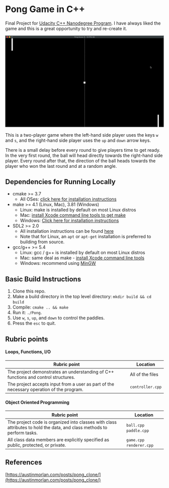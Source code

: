 # Pong Game in C++

Final Project for [Udacity C++ Nanodegree Program](https://www.udacity.com/course/c-plus-plus-nanodegree--nd213). I have always liked the game and this is a great opportunity to try and re-create it.

<img src="Pong.gif"/>

This is a two-player game where the left-hand side player uses the keys `w` and `s`, and the right-hand side player uses the `up` and `down` arrow keys.

There is a small delay before every round to give players time to get ready. In the very first round, the ball will head directly towards the right-hand side player. Every round after that, the direction of the ball heads towards the player who won the last round and at a random angle. 

## Dependencies for Running Locally
* cmake >= 3.7
  * All OSes: [click here for installation instructions](https://cmake.org/install/)
* make >= 4.1 (Linux, Mac), 3.81 (Windows)
  * Linux: make is installed by default on most Linux distros
  * Mac: [install Xcode command line tools to get make](https://developer.apple.com/xcode/features/)
  * Windows: [Click here for installation instructions](http://gnuwin32.sourceforge.net/packages/make.htm)
* SDL2 >= 2.0
  * All installation instructions can be found [here](https://wiki.libsdl.org/Installation)
  * Note that for Linux, an `apt` or `apt-get` installation is preferred to building from source.
* gcc/g++ >= 5.4
  * Linux: gcc / g++ is installed by default on most Linux distros
  * Mac: same deal as make - [install Xcode command line tools](https://developer.apple.com/xcode/features/)
  * Windows: recommend using [MinGW](http://www.mingw.org/)

## Basic Build Instructions

1. Clone this repo.
2. Make a build directory in the top level directory: `mkdir build && cd build`
3. Compile: `cmake .. && make`
4. Run it: `./Pong`.
5. Use `w`, `s`, `up`, and `down` to control the paddles.
6. Press the `esc` to quit.

## Rubric points

#### Loops, Functions, I/O
| Rubric point  | Location |
| ------------- | ------------- |
| The project demonstrates an understanding of C++ functions and control structures.  |   All of the files
|The project accepts input from a user as part of the necessary operation of the program.|`controller.cpp`|

#### Object Oriented Programming
| Rubric point  | Location |
| ------------- | ------------- |
| The project code is organized into classes with class attributes to hold the data, and class methods to perform tasks. | `ball.cpp` `paddle.cpp`
|All class data members are explicitly specified as public, protected, or private. |`game.cpp` `renderer.cpp`|

## References

[https://austinmorlan.com/posts/pong_clone/](https://austinmorlan.com/posts/pong_clone/)
